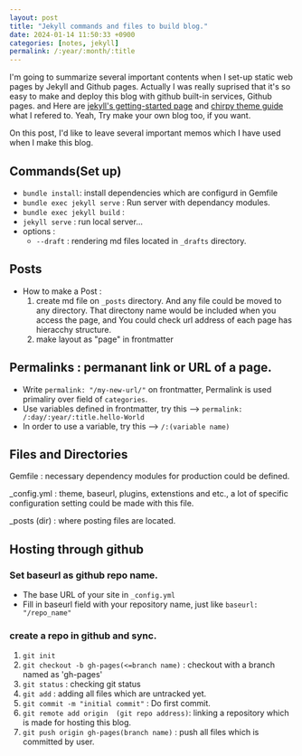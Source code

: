```yaml
---
layout: post
title: "Jekyll commands and files to build blog."
date: 2024-01-14 11:50:33 +0900
categories: [notes, jekyll]
permalink: /:year/:month/:title
---
```

I'm going to summarize several important contents when I set-up static web pages by Jekyll and Github pages. Actually I was really suprised that it's so easy to make and deploy this blog with github built-in services, Github pages. and Here are [jekyll's getting-started page](https://jekyllrb.com/docs/) and [chirpy theme guide](https://chirpy.cotes.page/posts/getting-started/) what I refered to. Yeah, Try make your own blog too, if you want.

On this post, I'd like to leave several important memos which I have used when I make this blog.

## Commands(Set up)
- `bundle install`: install dependencies which are configurd in Gemfile
- `bundle exec jekyll serve` : Run server with dependancy modules.
- `bundle exec jekyll build` :
- `jekyll serve` : run local server...
- options :
  + `--draft` : rendering md files located in `_drafts` directory.

## Posts

- How to make a Post :
    1. create md file on `_posts` directory. And any file could be moved to any directory. That directony name would be included when you access the page, and You could check url address of each page has hieracchy structure.
    2. make layout as "page" in frontmatter

## Permalinks : permanant link or URL of a page.
- Write `permalink: "/my-new-url/"` on frontmatter, Permalink is used primaliry over field of `categories`.
- Use variables defined in frontmatter, try this -->  `permalink: /:day/:year/:title.hello-World`
- In order to use a variable, try this --> `/:(variable name)`

## Files and Directories

Gemfile 
: necessary dependency modules for production could be defined.

_config.yml 
: theme, baseurl, plugins, extenstions and etc., a lot of specific configuration setting could be made with this file.

_posts (dir) 
: where posting files are located.


## Hosting through github
### Set baseurl as github repo name.
- The base URL of your site in `_config.yml`
- Fill in baseurl field with your repository name, just like `baseurl: "/repo_name"`

### create a repo in github and sync.
1. `git init`
2. `git checkout -b gh-pages(<=branch name)` : checkout with a branch named as 'gh-pages'
3. `git status` : checking git status
4. `git add` : adding all files which are untracked yet.
5. `git commit -m "initial commit"` : Do first commit.
6. `git remote add origin  (git repo address)`: linking a repository which is made for hosting this blog.
7. `git push origin gh-pages(branch name)` : push all files which is committed by user.